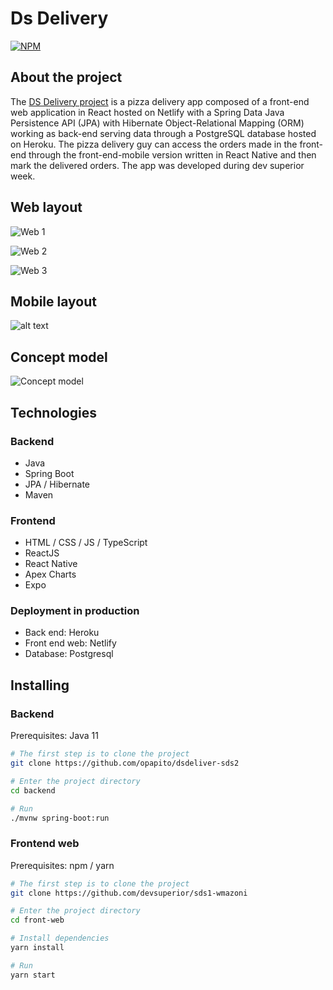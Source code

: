 # Ds Delivery

[![NPM](https://img.shields.io/npm/l/react)](https://github.com/opapito/dsdeliver-sds2/blob/main/LICENSE)

## About the project

The [DS Delivery project](https://sds2-opapito.netlify.app/ "DsDelivery") is a pizza delivery app composed of a front-end web application in React hosted on Netlify with a Spring Data Java Persistence API (JPA) with Hibernate Object-Relational Mapping (ORM) working as back-end serving data through a PostgreSQL database hosted on Heroku. The pizza delivery guy can access the orders made in the front-end through the front-end-mobile version written in React Native and then mark the delivered orders. The app was developed during dev superior week.

## Web layout

![Web 1](img/DsDeliveryWeb1.png)

![Web 2](img/DsDeliveryWeb2.png)

![Web 3](img/DsDeliveryWeb3.png)

## Mobile layout

![alt text](img/FrontMob.gif "Title Text")

## Concept model

![Concept model](img/conceptModel.png)

## Technologies

### Backend

- Java
- Spring Boot
- JPA / Hibernate
- Maven

### Frontend

- HTML / CSS / JS / TypeScript
- ReactJS
- React Native
- Apex Charts
- Expo

### Deployment in production

- Back end: Heroku
- Front end web: Netlify
- Database: Postgresql

## Installing

### Backend

Prerequisites: Java 11

```bash
# The first step is to clone the project
git clone https://github.com/opapito/dsdeliver-sds2

# Enter the project directory
cd backend

# Run
./mvnw spring-boot:run
```

### Frontend web

Prerequisites: npm / yarn

```bash
# The first step is to clone the project
git clone https://github.com/devsuperior/sds1-wmazoni

# Enter the project directory
cd front-web

# Install dependencies
yarn install

# Run
yarn start
```
